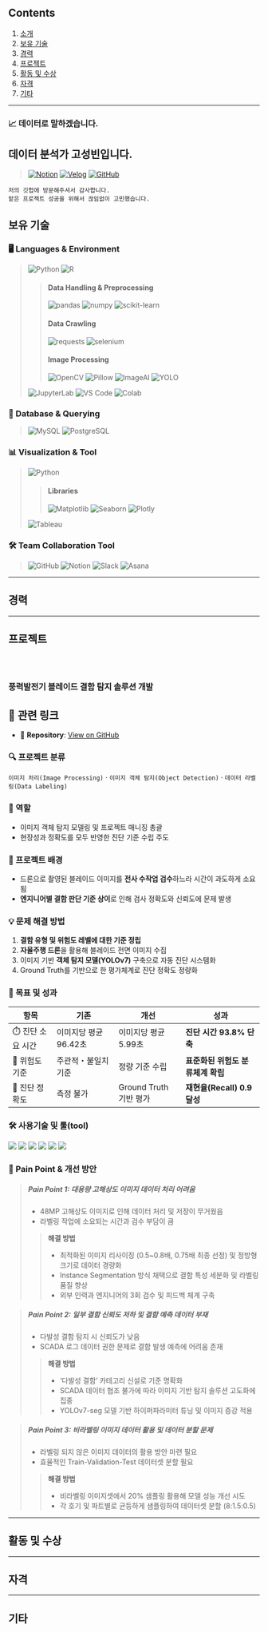 ## Contents

1. [소개](#데이터-분석가-고성빈입니다)
2. [보유 기술](#보유-기술)
3. [경력](#경력)
4. [프로젝트](#프로젝트)
5. [활동 및 수상](#활동-및-수상)
6. [자격](#자격)
7. [기타](#기타)

---

### 📈 데이터로 말하겠습니다.
## 데이터 분석가 고성빈입니다.
>[![Notion](https://img.shields.io/badge/Notion-000000?style=for-the-badge&logo=notion&logoColor=white)](https://www.notion.so/o-17589b3f2b2d80e389f7c5ad9ffb55d5?source=copy_link)
[![Velog](https://img.shields.io/badge/Velog-20C997?style=for-the-badge&logo=velog&logoColor=white)](https://velog.io/@tjdqls3324/posts)
[![GitHub](https://img.shields.io/badge/GitHub-181717?style=for-the-badge&logo=github&logoColor=white)](https://github.com/sbinhigher)

``` abstracts
저의 깃헙에 방문해주셔서 감사합니다.
맡은 프로젝트 성공을 위해서 끊임없이 고민했습니다.
```
## 보유 기술
### 🖥️ Languages & Environment
> ![Python](https://img.shields.io/badge/Python-3776AB?style=for-the-badge&logo=python&logoColor=white)
![R](https://img.shields.io/badge/R-276DC3?style=for-the-badge&logo=r&logoColor=white)
>>#### Data Handling & Preprocessing
>>![pandas](https://img.shields.io/badge/pandas-150458?style=for-the-badge&logo=pandas&logoColor=white)
![numpy](https://img.shields.io/badge/numpy-013243?style=for-the-badge&logo=numpy&logoColor=white)
![scikit-learn](https://img.shields.io/badge/scikit--learn-F7931E?style=for-the-badge&logo=scikit-learn&logoColor=white)
>>
>>#### Data Crawling
>>![requests](https://img.shields.io/badge/requests-2e6b73?style=for-the-badge&logo=python&logoColor=white)
![selenium](https://img.shields.io/badge/selenium-43B02A?style=for-the-badge&logo=selenium&logoColor=white)
>>
>>#### Image Processing
>>![OpenCV](https://img.shields.io/badge/OpenCV-5C3EE8?style=for-the-badge&logo=opencv&logoColor=white)
![Pillow](https://img.shields.io/badge/Pillow-FFD343?style=for-the-badge&logo=python&logoColor=white)
![ImageAI](https://img.shields.io/badge/Image-2B3E50?style=for-the-badge&logo=python&logoColor=white)
![YOLO](https://img.shields.io/badge/YOLOv7-FF6600?style=for-the-badge&logo=python&logoColor=white)
>
> ![JupyterLab](https://img.shields.io/badge/JupyterLab-F37626?style=for-the-badge&logo=jupyter&logoColor=white)
![VS Code](https://img.shields.io/badge/VS%20Code-007ACC?style=for-the-badge&logo=visualstudiocode&logoColor=white)
![Colab](https://img.shields.io/badge/Colab-F9AB00?style=for-the-badge&logo=googlecolab&logoColor=white)
### 💾 Database & Querying
> ![MySQL](https://img.shields.io/badge/MySQL-4479A1?style=for-the-badge&logo=mysql&logoColor=white)
![PostgreSQL](https://img.shields.io/badge/PostgreSQL-4169E1?style=for-the-badge&logo=postgresql&logoColor=white)

### 📊 Visualization & Tool
>![Python](https://img.shields.io/badge/Python-3776AB?style=for-the-badge&logo=python&logoColor=white)
>> #### Libraries
>>![Matplotlib](https://img.shields.io/badge/Matplotlib-11557C?style=for-the-badge&logo=matplotlib&logoColor=white)
![Seaborn](https://img.shields.io/badge/Seaborn-49A2A6?style=for-the-badge&logo=python&logoColor=white)
![Plotly](https://img.shields.io/badge/Plotly-3F4F75?style=for-the-badge&logo=plotly&logoColor=white)
>
>![Tableau](https://img.shields.io/badge/Tableau-00539F?style=for-the-badge&logo=tableau&logoColor=E97627)
### 🛠️ Team Collaboration Tool
> ![GitHub](https://img.shields.io/badge/GitHub-181717?style=for-the-badge&logo=github&logoColor=white)
![Notion](https://img.shields.io/badge/Notion-000000?style=for-the-badge&logo=notion&logoColor=white)
![Slack](https://img.shields.io/badge/Slack-4A154B?style=for-the-badge&logo=slack&logoColor=white)
![Asana](https://img.shields.io/badge/Asana-E51C23?style=for-the-badge&logo=asana&logoColor=white)
---
## 경력
---

## 프로젝트
###### <br>
### **풍력발전기 블레이드 결함 탐지 솔루션 개발**


## 🔗 관련 링크
- 📂 **Repository**: [View on GitHub](https://github.com/sbinhigher/image_labeling_project)

### 🔍 프로젝트 분류  
`이미지 처리(Image Processing)` · `이미지 객체 탐지(Object Detection)` · `데이터 라벨링(Data Labeling)`
### 🙋 역할  
- 이미지 객체 탐지 모델링 및 프로젝트 매니징 총괄  
- 현장성과 정확도를 모두 반영한 진단 기준 수립 주도
### 📂 프로젝트 배경
- 드론으로 촬영된 블레이드 이미지를 **전사 수작업 검수**하느라 시간이 과도하게 소요됨  
- **엔지니어별 결함 판단 기준 상이**로 인해 검사 정확도와 신뢰도에 문제 발생
### 💡 문제 해결 방법
1. **결함 유형 및 위험도 레벨에 대한 기준 정립**  
2. **자율주행 드론**을 활용해 블레이드 전면 이미지 수집  
3. 이미지 기반 **객체 탐지 모델(YOLOv7)** 구축으로 자동 진단 시스템화  
4. Ground Truth를 기반으로 한 평가체계로 진단 정확도 정량화
### 🚀 목표 및 성과
| 항목 | 기존 | 개선 | 성과 |
|------|-----------|------------|------|
| ⏱️ 진단 소요 시간 | 이미지당 평균 96.42초 | 이미지당 평균 5.99초 | **진단 시간 93.8% 단축** |
| 📏 위험도 기준 | 주관적・불일치 기준 | 정량 기준 수립 | **표준화된 위험도 분류체계 확립** |
| 🎯 진단 정확도 | 측정 불가 | Ground Truth 기반 평가 | **재현율(Recall) 0.9 달성** |
### 🛠️ 사용기술 및 툴(tool)

<p>
  <img src="https://img.shields.io/badge/Python-3776AB?style=flat&logo=python&logoColor=white"/>
  <img src="https://img.shields.io/badge/OpenCV-5C3EE8?style=flat&logo=opencv&logoColor=white"/>
  <img src="https://img.shields.io/badge/YOLOv7-black?style=flat&logo=github&logoColor=white"/>
  <img src="https://img.shields.io/badge/NumPy-013243?style=flat&logo=numpy&logoColor=white"/>
  <img src="https://img.shields.io/badge/Labelme-FFB000?style=flat&logo=OpenCV&logoColor=white"/>
  <img src="https://img.shields.io/badge/GCP-4285F4?style=flat&logo=googlecloud&logoColor=white"/>
</p>

### 📌 Pain Point & 개선 방안
> 
> ##### Pain Point 1: 대용량 고해상도 이미지 데이터 처리 어려움
> - 48MP 고해상도 이미지로 인해 데이터 처리 및 저장이 무거웠음  
> - 라벨링 작업에 소요되는 시간과 검수 부담이 큼
> 
>> **해결 방법**  
>> - 최적화된 이미지 리사이징 (0.5~0.8배, 0.75배 최종 선정) 및 정방형 크기로 데이터 경량화  
>> - Instance Segmentation 방식 채택으로 결함 특성 세분화 및 라벨링 품질 향상  
>> - 외부 인력과 엔지니어의 3회 검수 및 피드백 체계 구축

> ##### Pain Point 2: 일부 결함 신뢰도 저하 및 결함 예측 데이터 부재
> - 다발성 결함 탐지 시 신뢰도가 낮음  
> - SCADA 로그 데이터 권한 문제로 결함 발생 예측에 어려움 존재
> 
>> **해결 방법**  
>> - ‘다발성 결함’ 카테고리 신설로 기준 명확화  
>> - SCADA 데이터 협조 불가에 따라 이미지 기반 탐지 솔루션 고도화에 집중  
>> - YOLOv7-seg 모델 기반 하이퍼파라미터 튜닝 및 이미지 증강 적용

> ##### Pain Point 3: 비라벨링 이미지 데이터 활용 및 데이터 분할 문제
> - 라벨링 되지 않은 이미지 데이터의 활용 방안 마련 필요  
> - 효율적인 Train-Validation-Test 데이터셋 분할 필요
> 
>> **해결 방법**  
>> - 비라벨링 이미지셋에서 20% 샘플링 활용해 모델 성능 개선 시도  
>> - 각 호기 및 파트별로 균등하게 샘플링하여 데이터셋 분할 (8:1.5:0.5)

---
## 활동 및 수상
---
## 자격
---
## 기타

